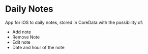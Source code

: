 # Daily Notes

App for iOS to daily notes, stored in CoreData with the possibility of:

* Add note
* Remove Note
* Edit note
* Date and hour of the note
